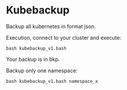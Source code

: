 # Kubebackup

Backup all kubernetes in format json.

Execution, connect to your cluster and execute:

```
bash kubebackup_v1.bash
```

Your backup is in bkp.

Backup only one namespace:

```
bash kubebackup_v1.bash namespace_x
```